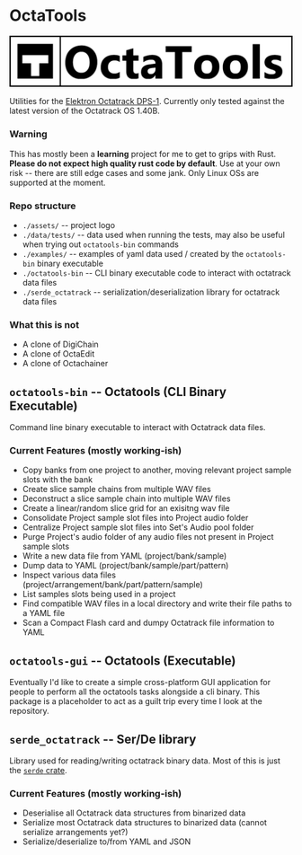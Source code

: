 # OctaTools

![Utilities for the Elektron Octatrack DPS-1](assets/logo-wide.png "OctaTools")

Utilities for the [Elektron Octatrack DPS-1](https://www.elektron.se/en/octratrack-mkii-explorer).
Currently only tested against the latest version of the Octatrack OS 1.40B.

### Warning

This has mostly been a **learning** project for me to get to grips with Rust. 
**Please do not expect high quality rust code by default**.
Use at your own risk -- there are still edge cases and some jank. 
Only Linux OSs are supported at the moment.

### Repo structure

- `./assets/` -- project logo
- `./data/tests/` -- data used when running the tests, may also be useful when trying out `octatools-bin` commands
- `./examples/` -- examples of yaml data used / created by the `octatools-bin` binary executable
- `./octatools-bin` -- CLI binary executable code to interact with octatrack data files
- `./serde_octatrack` -- serialization/deserialization library for octatrack data files 

### What this is not
- A clone of DigiChain
- A clone of OctaEdit
- A clone of Octachainer

## `octatools-bin` -- Octatools (CLI Binary Executable)

Command line binary executable to interact with Octatrack data files.

### Current Features (mostly working-ish)
- Copy banks from one project to another, moving relevant project sample slots with the bank
- Create slice sample chains from multiple WAV files
- Deconstruct a slice sample chain into multiple WAV files
- Create a linear/random slice grid for an exisitng wav file
- Consolidate Project sample slot files into Project audio folder
- Centralize Project sample slot files into Set's Audio pool folder
- Purge Project's audio folder of any audio files not present in Project sample slots
- Write a new data file from YAML (project/bank/sample)
- Dump data to YAML (project/bank/sample/part/pattern)
- Inspect various data files (project/arrangement/bank/part/pattern/sample) 
- List samples slots being used in a project
- Find compatible WAV files in a local directory and write their file paths to a YAML file
- Scan a Compact Flash card and dumpy Octatrack file information to YAML

## `octatools-gui` -- Octatools (Executable)

Eventually I'd like to create a simple cross-platform GUI application for people to perform all the octatools tasks alongside a cli binary.
This package is a placeholder to act as a guilt trip every time I look at the repository.

## `serde_octatrack` -- Ser/De library

Library used for reading/writing octatrack binary data.
Most of this is just the [`serde` crate](https://serde.rs).

### Current Features (mostly working-ish)
- Deserialise all Octatrack data structures from binarized data
- Serialize most Octatrack data structures to binarized data (cannot serialize arrangements yet?)
- Serialize/deserialize to/from YAML and JSON

